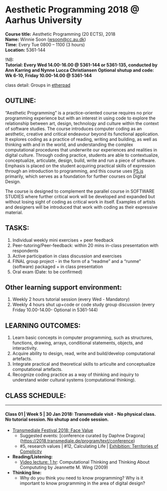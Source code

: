 # Aesthetic Programming 2018 @ Aarhus University
**Course title:** Aesthetic Programming (20 ECTS), 2018  
**Name:** Winnie Soon (wsoon@cc.au.dk)  
**Time:** Every Tue 0800 – 1100 (3 hours)  
**Location:** 5361-144

!NB:<br>
**Tutorial: Every Wed 14.00-16.00 @ 5361-144 or 5361-135, conducted by Ann Karring and Nynne Lucca Christiansen**
**Optional shutup and code: Wk 6-10, Friday 10.00-14.00 @ 5361-144**

class detail: Groups in [etherpad](https://etherpad.net/p/ap2018) 

## OUTLINE:  
“Aesthetic Programming” is a practice-oriented course requires no prior programming experience but with an interest in using code to explore the relationship between art, design, technology and culture within the context of software studies. The course introduces computer coding as an aesthetic, creative and critical endeavour beyond its functional application. It explores coding as a practice of reading, writing and building, as well as thinking with and in the world, and understanding the complex computational procedures that underwrite our experiences and realities in digital culture. Through coding practice, students are able to contextualize, conceptualize, articulate, design, build, write and run a piece of software. Emphasis is placed on the student acquiring practical skills of expression through an introduction to programming, and this course uses [P5.js](https://p5js.org/) primarily, which serves as a foundation for further courses on Digital Design.   
  
The course is designed to complement the parallel course in SOFTWARE STUDIES where further critical work will be developed and expanded but without losing sight of coding as critical work in itself. Examples of artists and designers will be introduced that work with coding as their expressive material.   

## TASKS:   
1. Individual weekly mini exercises + peer feedback 
2. Peer-tutoring/Peer-feedback: within 20 mins in-class presentation with respondents 
3. Active participation in class discussion and exercises
4. FINAL group project - in the form of a “readme” and a “runme” (software) packaged + in class presentation 
5. Oral exam (Date: to be confirmed)

## Other learning support environment:
1. Weekly 2 hours tutorial session (every Wed - Mandatory)
2. Weekly 4 hours shut up+code or code study group discussion (every Friday 10.00-14.00- Optional in 5361-144)

## LEARNING OUTCOMES:
1. Learn basic concepts in computer programming, such as structures, functions, drawing, arrays, conditional statements, objects, and interactivity.
2. Acquire ability to design, read, write and build/develop computational artefacts.
3. Integrate practical and theoretical skills to articulte and conceptualize computational artefacts.
4. Recognize coding practice as a way of thinking and inquiry to understand wider cultural systems (computational thinking).

## CLASS SCHEDULE:
---
#### Class 01 | Week 5 | 30 Jan 2018: Transmediale visit - No physical class. No tutorial session. No shutup and code session.
- [Transmediale Festival 2018: Face Value](https://2018.transmediale.de/)
  - Suggested events: [conference curated by Daphne Dragona] (https://2018.transmediale.de/program/text/conference)
  - #5, research values | #12, Calculating Life | [Exhibition: Territories of Complicity](https://2018.transmediale.de/program/exhibition)
- **Reading/Listening:** 
  - [Video lecture: 1 hr](https://www.youtube.com/watch?v=C2Pq4N-iE4I): Computational Thinking and Thinking About Compututing by Jeannette M. Wing (2009)
- **Thinking line:**
  - Why do you think you need to know programming? Why is it important to know programming in the area of digital design?

